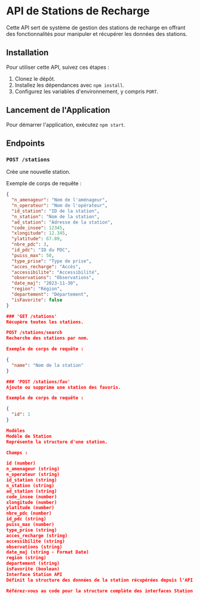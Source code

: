 # API de Stations de Recharge

Cette API sert de système de gestion des stations de recharge en offrant des fonctionnalités pour manipuler et récupérer les données des stations.

## Installation

Pour utiliser cette API, suivez ces étapes :

1. Clonez le dépôt.
2. Installez les dépendances avec `npm install`.
3. Configurez les variables d'environnement, y compris `PORT`.

## Lancement de l'Application

Pour démarrer l'application, exécutez `npm start`.

## Endpoints 

### `POST /stations`

Crée une nouvelle station.

Exemple de corps de requête :
```json
{
  "n_amenageur": "Nom de l'aménageur",
  "n_operateur": "Nom de l'opérateur",
  "id_station": "ID de la station",
  "n_station": "Nom de la station",
  "ad_station": "Adresse de la station",
  "code_insee": 12345,
  "xlongitude": 12.345,
  "ylatitude": 67.89,
  "nbre_pdc": 3,
  "id_pdc": "ID du PDC",
  "puiss_max": 50,
  "type_prise": "Type de prise",
  "acces_recharge": "Accès",
  "accessibilite": "Accessibilité",
  "observations": "Observations",
  "date_maj": "2023-11-30",
  "region": "Région",
  "departement": "Département",
  "isFavorite": false
}

### 'GET /stations'
Récupère toutes les stations.

POST /stations/search
Recherche des stations par nom.

Exemple de corps de requête :

{
  "name": "Nom de la station"
}

### 'POST /stations/fav'
Ajoute ou supprime une station des favoris.

Exemple de corps de requête :

{
  "id": 1
}

Modèles
Modèle de Station
Représente la structure d'une station.

Champs :

id (number)
n_amenageur (string)
n_operateur (string)
id_station (string)
n_station (string)
ad_station (string)
code_insee (number)
xlongitude (number)
ylatitude (number)
nbre_pdc (number)
id_pdc (string)
puiss_max (number)
type_prise (string)
acces_recharge (string)
accessibilite (string)
observations (string)
date_maj (string - Format Date)
region (string)
departement (string)
isFavorite (boolean)
Interface Station API
Définit la structure des données de la station récupérées depuis l'API.

Référez-vous au code pour la structure complète des interfaces Station et StationAPI.
